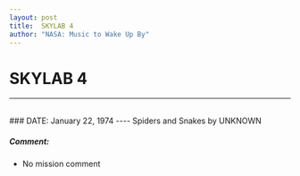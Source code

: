 ```yaml
---
layout: post
title:  SKYLAB 4
author: "NASA: Music to Wake Up By"
---
```


# SKYLAB 4
----
<br/>
### DATE: January 22, 1974
----
Spiders and Snakes by UNKNOWN

##### Comment:
* No mission comment
